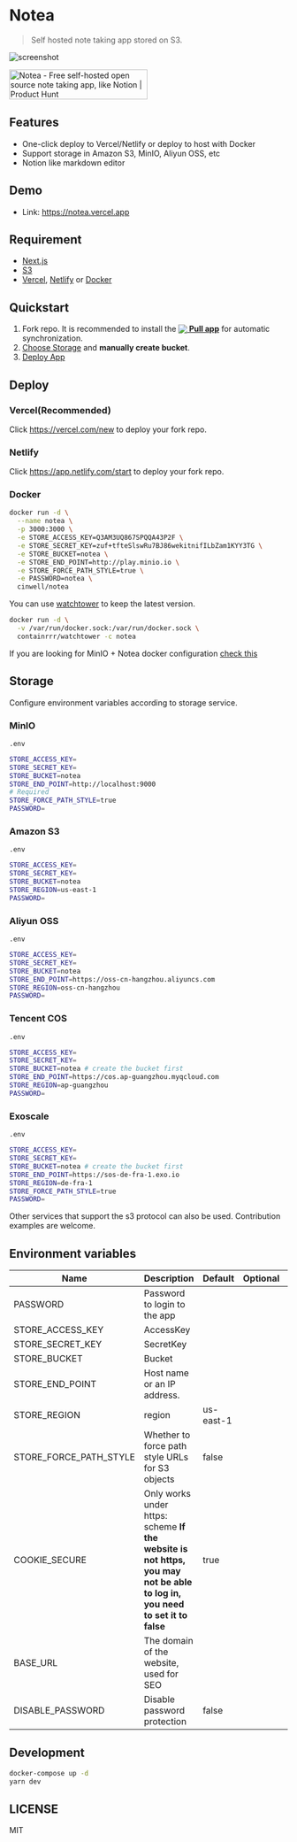# Notea

> Self hosted note taking app stored on S3.

![screenshot](./assets/screen.png)

<a href="https://www.producthunt.com/posts/notea?utm_source=badge-featured&utm_medium=badge&utm_souce=badge-notea" target="_blank"><img src="https://api.producthunt.com/widgets/embed-image/v1/featured.svg?post_id=294121&theme=light" alt="Notea - Free self-hosted open source note taking app, like Notion | Product Hunt" style="width: 250px; height: 54px;" width="250" height="54" /></a>

## Features

- One-click deploy to Vercel/Netlify or deploy to host with Docker
- Support storage in Amazon S3, MinIO, Aliyun OSS, etc
- Notion like markdown editor

## Demo

- Link: https://notea.vercel.app

## Requirement

- [Next.js](https://nextjs.org/)
- [S3](https://docs.aws.amazon.com/AmazonS3/latest/userguide/Welcome.html)
- [Vercel](https://vercel.com/), [Netlify](https://www.netlify.com/) or [Docker](https://www.docker.com/)

## Quickstart

1. Fork repo. It is recommended to install the **[<img src="https://prod.download/pull-18h-svg" valign="bottom"/> Pull app](https://github.com/apps/pull)** for automatic synchronization.
1. [Choose Storage](#storage) and **manually create bucket**.
1. [Deploy App](#deploy)

## Deploy

### Vercel(Recommended)

Click https://vercel.com/new to deploy your fork repo.

### Netlify

Click https://app.netlify.com/start to deploy your fork repo.

### Docker

```bash
docker run -d \
  --name notea \
  -p 3000:3000 \
  -e STORE_ACCESS_KEY=Q3AM3UQ867SPQQA43P2F \
  -e STORE_SECRET_KEY=zuf+tfteSlswRu7BJ86wekitnifILbZam1KYY3TG \
  -e STORE_BUCKET=notea \
  -e STORE_END_POINT=http://play.minio.io \
  -e STORE_FORCE_PATH_STYLE=true \
  -e PASSWORD=notea \
  cinwell/notea
```

You can use [watchtower](https://containrrr.dev/watchtower/) to keep the latest version.

```bash
docker run -d \
  -v /var/run/docker.sock:/var/run/docker.sock \
  containrrr/watchtower -c notea
```

If you are looking for MinIO + Notea docker configuration [check this](https://www.reddit.com/r/selfhosted/comments/n0jacf/notea_selfhosted_notetaking_app_stored_on_s3_aka/gw89iyo?utm_source=share&utm_medium=web2x&context=3)

## Storage

Configure environment variables according to storage service.

### MinIO

`.env`

```sh
STORE_ACCESS_KEY=
STORE_SECRET_KEY=
STORE_BUCKET=notea
STORE_END_POINT=http://localhost:9000
# Required
STORE_FORCE_PATH_STYLE=true
PASSWORD=
```

### Amazon S3

`.env`

```sh
STORE_ACCESS_KEY=
STORE_SECRET_KEY=
STORE_BUCKET=notea
STORE_REGION=us-east-1
PASSWORD=
```

### Aliyun OSS

`.env`

```sh
STORE_ACCESS_KEY=
STORE_SECRET_KEY=
STORE_BUCKET=notea
STORE_END_POINT=https://oss-cn-hangzhou.aliyuncs.com
STORE_REGION=oss-cn-hangzhou
PASSWORD=
```

### Tencent COS

`.env`

```sh
STORE_ACCESS_KEY=
STORE_SECRET_KEY=
STORE_BUCKET=notea # create the bucket first
STORE_END_POINT=https://cos.ap-guangzhou.myqcloud.com
STORE_REGION=ap-guangzhou
PASSWORD=
```

### Exoscale

`.env`

```sh
STORE_ACCESS_KEY=
STORE_SECRET_KEY=
STORE_BUCKET=notea # create the bucket first
STORE_END_POINT=https://sos-de-fra-1.exo.io
STORE_REGION=de-fra-1
STORE_FORCE_PATH_STYLE=true
PASSWORD=
```


Other services that support the s3 protocol can also be used.
Contribution examples are welcome.

## Environment variables

| Name                   | Description                                                                                                                | Default   | Optional | Required |
| ---------------------- | -------------------------------------------------------------------------------------------------------------------------- | --------- | -------- | -------- |
| PASSWORD               | Password to login to the app                                                                                               |           |          | true     |
| STORE_ACCESS_KEY       | AccessKey                                                                                                                  |           |          | true     |
| STORE_SECRET_KEY       | SecretKey                                                                                                                  |           |          | true     |
| STORE_BUCKET           | Bucket                                                                                                                     |           |          | true     |
| STORE_END_POINT        | Host name or an IP address.                                                                                                |           |          |          |
| STORE_REGION           | region                                                                                                                     | us-east-1 |          |          |
| STORE_FORCE_PATH_STYLE | Whether to force path style URLs for S3 objects                                                                            | false     |          |          |
| COOKIE_SECURE          | Only works under https: scheme **If the website is not https, you may not be able to log in, you need to set it to false** | true      |          |          |
| BASE_URL               | The domain of the website, used for SEO                                                                                    |           |          |          |
| DISABLE_PASSWORD       | Disable password protection                                                                                                | false     |          |          |

## Development

```sh
docker-compose up -d
yarn dev
```

## LICENSE

MIT
